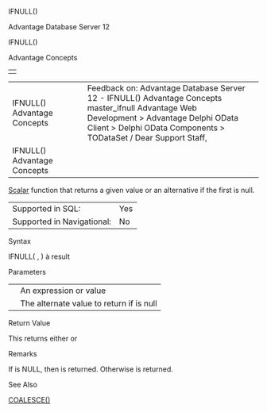 IFNULL()




Advantage Database Server 12  

IFNULL()

Advantage Concepts

|  |
| --- |
|  |

|  |  |  |  |  |
| --- | --- | --- | --- | --- |
| IFNULL()  Advantage Concepts |  |  | Feedback on: Advantage Database Server 12 - IFNULL() Advantage Concepts master\_ifnull Advantage Web Development > Advantage Delphi OData Client > Delphi OData Components > TODataSet / Dear Support Staff, |  |
| IFNULL()  Advantage Concepts |  |  |  |  |

[Scalar](master_supported_scalar_functions.htm) function that returns a given value or an alternative if the first is null.

|  |  |
| --- | --- |
| Supported in SQL: | Yes |
| Supported in Navigational: | No |

Syntax

IFNULL( <expr>, <value> ) à result

Parameters

|  |  |
| --- | --- |
| <expr> | An expression or value |
| <value> | The alternate value to return if <expr> is null |

Return Value

This returns either <expr> or <value>

Remarks

If <expr> is NULL, then <value> is returned. Otherwise <expr> is returned.

See Also

[COALESCE()](master_coalesce.htm)